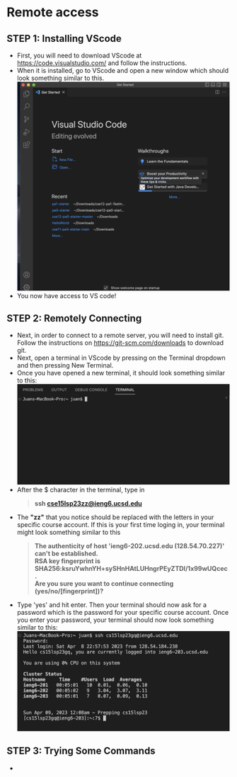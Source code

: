 # Remote access
## STEP 1: Installing VScode
- First, you will need to download VScode at <https://code.visualstudio.com/> and follow the instructions.
- When it is installed, go to VScode and open a new window which should look something similar to this. 
![Image](VScode.png)
- You now have access to VS code!

## STEP 2: Remotely Connecting
- Next, in order to connect to a remote server, you will need to install git. Follow the instructions on <https://git-scm.com/downloads> to download git.
- Next, open a terminal in VScode by pressing on the Terminal dropdown and then pressing New Terminal.
- Once you have opened a new terminal, it should look something similar to this:
![Image](Terminal1.png)
- After the $ character in the terminal, type in
  > **ssh cse15lsp23zz@ieng6.ucsd.edu**
- The **"zz"** that you notice should be replaced with the letters in your specific course account. If this is your first time loging in, your terminal might look something similar to this
  > **The authenticity of host 'ieng6-202.ucsd.edu (128.54.70.227)' can't be established.\
  > RSA key fingerprint is SHA256:ksruYwhnYH+sySHnHAtLUHngrPEyZTDl/1x99wUQcec.\
  > Are you sure you want to continue connecting (yes/no/[fingerprint])?**
- Type 'yes' and hit enter. Then your terminal should now ask for a password which is the password for your specific course account. Once you enter your password, your terminal should now look something similar to this:
![Image](Terminal.png)

## STEP 3: Trying Some Commands
- 
